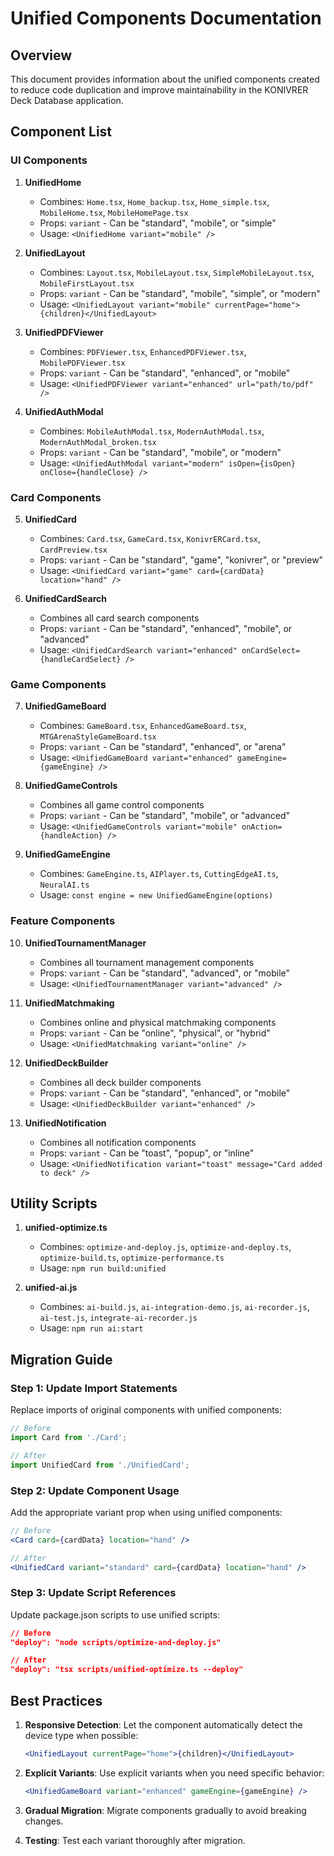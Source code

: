 # Unified Components Documentation

## Overview

This document provides information about the unified components created to reduce code duplication and improve maintainability in the KONIVRER Deck Database application.

## Component List

### UI Components

1. **UnifiedHome**
   - Combines: `Home.tsx`, `Home_backup.tsx`, `Home_simple.tsx`, `MobileHome.tsx`, `MobileHomePage.tsx`
   - Props: `variant` - Can be "standard", "mobile", or "simple"
   - Usage: `<UnifiedHome variant="mobile" />`

2. **UnifiedLayout**
   - Combines: `Layout.tsx`, `MobileLayout.tsx`, `SimpleMobileLayout.tsx`, `MobileFirstLayout.tsx`
   - Props: `variant` - Can be "standard", "mobile", "simple", or "modern"
   - Usage: `<UnifiedLayout variant="mobile" currentPage="home">{children}</UnifiedLayout>`

3. **UnifiedPDFViewer**
   - Combines: `PDFViewer.tsx`, `EnhancedPDFViewer.tsx`, `MobilePDFViewer.tsx`
   - Props: `variant` - Can be "standard", "enhanced", or "mobile"
   - Usage: `<UnifiedPDFViewer variant="enhanced" url="path/to/pdf" />`

4. **UnifiedAuthModal**
   - Combines: `MobileAuthModal.tsx`, `ModernAuthModal.tsx`, `ModernAuthModal_broken.tsx`
   - Props: `variant` - Can be "standard", "mobile", or "modern"
   - Usage: `<UnifiedAuthModal variant="modern" isOpen={isOpen} onClose={handleClose} />`

### Card Components

5. **UnifiedCard**
   - Combines: `Card.tsx`, `GameCard.tsx`, `KonivrERCard.tsx`, `CardPreview.tsx`
   - Props: `variant` - Can be "standard", "game", "konivrer", or "preview"
   - Usage: `<UnifiedCard variant="game" card={cardData} location="hand" />`

6. **UnifiedCardSearch**
   - Combines all card search components
   - Props: `variant` - Can be "standard", "enhanced", "mobile", or "advanced"
   - Usage: `<UnifiedCardSearch variant="enhanced" onCardSelect={handleCardSelect} />`

### Game Components

7. **UnifiedGameBoard**
   - Combines: `GameBoard.tsx`, `EnhancedGameBoard.tsx`, `MTGArenaStyleGameBoard.tsx`
   - Props: `variant` - Can be "standard", "enhanced", or "arena"
   - Usage: `<UnifiedGameBoard variant="enhanced" gameEngine={gameEngine} />`

8. **UnifiedGameControls**
   - Combines all game control components
   - Props: `variant` - Can be "standard", "mobile", or "advanced"
   - Usage: `<UnifiedGameControls variant="mobile" onAction={handleAction} />`

9. **UnifiedGameEngine**
   - Combines: `GameEngine.ts`, `AIPlayer.ts`, `CuttingEdgeAI.ts`, `NeuralAI.ts`
   - Usage: `const engine = new UnifiedGameEngine(options)`

### Feature Components

10. **UnifiedTournamentManager**
    - Combines all tournament management components
    - Props: `variant` - Can be "standard", "advanced", or "mobile"
    - Usage: `<UnifiedTournamentManager variant="advanced" />`

11. **UnifiedMatchmaking**
    - Combines online and physical matchmaking components
    - Props: `variant` - Can be "online", "physical", or "hybrid"
    - Usage: `<UnifiedMatchmaking variant="online" />`

12. **UnifiedDeckBuilder**
    - Combines all deck builder components
    - Props: `variant` - Can be "standard", "enhanced", or "mobile"
    - Usage: `<UnifiedDeckBuilder variant="enhanced" />`

13. **UnifiedNotification**
    - Combines all notification components
    - Props: `variant` - Can be "toast", "popup", or "inline"
    - Usage: `<UnifiedNotification variant="toast" message="Card added to deck" />`

## Utility Scripts

1. **unified-optimize.ts**
   - Combines: `optimize-and-deploy.js`, `optimize-and-deploy.ts`, `optimize-build.ts`, `optimize-performance.ts`
   - Usage: `npm run build:unified`

2. **unified-ai.js**
   - Combines: `ai-build.js`, `ai-integration-demo.js`, `ai-recorder.js`, `ai-test.js`, `integrate-ai-recorder.js`
   - Usage: `npm run ai:start`

## Migration Guide

### Step 1: Update Import Statements

Replace imports of original components with unified components:

```jsx
// Before
import Card from './Card';

// After
import UnifiedCard from './UnifiedCard';
```

### Step 2: Update Component Usage

Add the appropriate variant prop when using unified components:

```jsx
// Before
<Card card={cardData} location="hand" />

// After
<UnifiedCard variant="standard" card={cardData} location="hand" />
```

### Step 3: Update Script References

Update package.json scripts to use unified scripts:

```json
// Before
"deploy": "node scripts/optimize-and-deploy.js"

// After
"deploy": "tsx scripts/unified-optimize.ts --deploy"
```

## Best Practices

1. **Responsive Detection**: Let the component automatically detect the device type when possible:
   ```jsx
   <UnifiedLayout currentPage="home">{children}</UnifiedLayout>
   ```

2. **Explicit Variants**: Use explicit variants when you need specific behavior:
   ```jsx
   <UnifiedGameBoard variant="enhanced" gameEngine={gameEngine} />
   ```

3. **Gradual Migration**: Migrate components gradually to avoid breaking changes.

4. **Testing**: Test each variant thoroughly after migration.